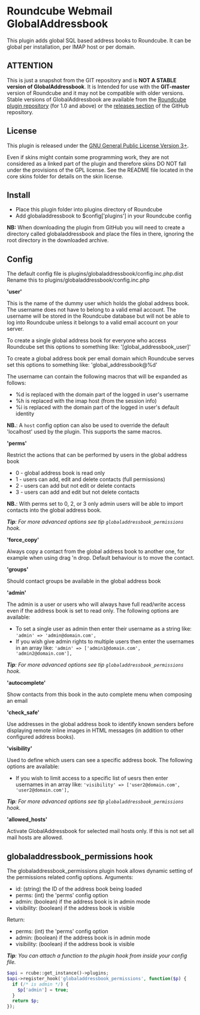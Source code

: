 Roundcube Webmail GlobalAddressbook
===================================
This plugin adds global SQL based address books to Roundcube. It can be
global per installation, per IMAP host or per domain.

ATTENTION
---------
This is just a snapshot from the GIT repository and is **NOT A STABLE version
of GlobalAddressbook**. It is Intended for use with the **GIT-master** version
of Roundcube and it may not be compatible with older versions. Stable versions
of GlobalAddressbook are available from the
[Roundcube plugin repository][rcplugrepo] (for 1.0 and above) or the
[releases section][releases] of the GitHub repository.

License
-------
This plugin is released under the [GNU General Public License Version 3+][gpl].

Even if skins might contain some programming work, they are not considered
as a linked part of the plugin and therefore skins DO NOT fall under the
provisions of the GPL license. See the README file located in the core skins
folder for details on the skin license.

Install
-------
* Place this plugin folder into plugins directory of Roundcube
* Add globaladdressbook to $config['plugins'] in your Roundcube config

**NB:** When downloading the plugin from GitHub you will need to create a
directory called globaladdressbook and place the files in there, ignoring the
root directory in the downloaded archive.

Config
------
The default config file is plugins/globaladdressbook/config.inc.php.dist
Rename this to plugins/globaladdressbook/config.inc.php

**'user'**

This is the name of the dummy user which holds the global address book.
The username does not have to belong to a valid email account. The username
will be stored in the Roundcube database but will not be able to log into
Roundcube unless it belongs to a valid email account on your server.

To create a single global address book for everyone who access Roundcube set
this options to something like: '[global_addressbook_user]'

To create a global address book per email domain which Roundcube serves set
this options to something like: 'global_addressbook@%d'

The username can contain the following macros that will be expanded as
follows:
* %d is replaced with the domain part of the logged in user's username
* %h is replaced with the imap host (from the session info)
* %i is replaced with the domain part of the logged in user's default identity

**NB.**: A `host` config option can also be used to override the default
'localhost' used by the plugin. This supports the same macros.

**'perms'**

Restrict the actions that can be performed by users in the global address book
* 0 - global address book is read only
* 1 - users can add, edit and delete contacts (full permissions)
* 2 - users can add but not edit or delete contacts
* 3 - users can add and edit but not delete contacts

**NB.**: With perms set to 0, 2, or 3 only admin users will be able to import
contacts into the global address book.

_**Tip**: For more advanced options see tip `globaladdressbook_permissions` hook._

**'force_copy'**

Always copy a contact from the global address book to another one, for example
when using drag 'n drop. Default behaviour is to move the contact.

**'groups'**

Should contact groups be available in the global address book

**'admin'**

The admin is a user or users who will always have full read/write access even
if the address book is set to read only. The following options are available:
* To set a single user as admin then enter their username as a string like:
  `'admin' => 'admin@domain.com',`
* If you wish give admin rights to multiple users then enter the usernames in
  an array like: `'admin' => ['admin1@domain.com', 'admin2@domain.com'],`

_**Tip**: For more advanced options see tip `globaladdressbook_permissions` hook._

**'autocomplete'**

Show contacts from this book in the auto complete menu when composing an email

**'check_safe'**

Use addresses in the global address book to identify known senders before
displaying remote inline images in HTML messages (in addition to other
configured address books).

**'visibility'**

Used to define which users can see a specific address book. The following
options are available:
* If you wish to limit access to a specific list of uesrs then enter usernames
  in an array like: `'visibility' => ['user2@domain.com', 'user2@domain.com'],`

_**Tip**: For more advanced options see tip `globaladdressbook_permissions` hook._

**'allowed_hosts'**

Activate GlobalAddressbook for selected mail hosts only. If this is not set all
mail hosts are allowed.

globaladdressbook_permissions hook
----------------------------------
The globaladdressbook_permissions plugin hook allows dynamic setting of the
permissions related config options.
Arguments:
* id: (string) the ID of the address book being loaded
* perms: (int) the 'perms' config option
* admin: (boolean) if the address book is in admin mode
* visibility: (boolean) if the address book is visible

Return:
* perms: (int) the 'perms' config option
* admin: (boolean) if the address book is in admin mode
* visibility: (boolean) if the address book is visible

_**Tip**: You can attach a function to the plugin hook from inside your config file._
```php
$api = rcube::get_instance()->plugins;
$api->register_hook('globaladdressbook_permissions', function($p) {
  if (/* is admin */) {
    $p['admin'] = true;
  }
  return $p;
});
```

[rcplugrepo]: https://plugins.roundcube.net/#/packages/johndoh/globaladdressbook
[releases]: https://github.com/johndoh/roundcube-globaladdressbook/releases
[gpl]: https://www.gnu.org/licenses/gpl.html